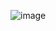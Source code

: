 ![image](https://user-images.githubusercontent.com/52775902/171222535-31ea54fb-4e16-4d4a-9ca7-f728489a3fe3.png)
